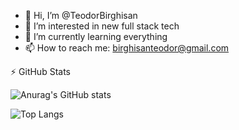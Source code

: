 - 👋 Hi, I’m @TeodorBirghisan
- 👀 I’m interested in new full stack tech
- 🌱 I’m currently learning everything
- 📫 How to reach me: birghisanteodor@gmail.com

:zap: GitHub Stats

![Anurag's GitHub stats](https://github-readme-stats.vercel.app/api?username=TeodorBirghisan)

![Top Langs](https://github-readme-stats.vercel.app/api/top-langs/?username=anuraghazra&langs_count=8)

<!---
TeodorBirghisan/TeodorBirghisan is a ✨ special ✨ repository because its `README.md` (this file) appears on your GitHub profile.
You can click the Preview link to take a look at your changes.
--->
